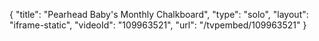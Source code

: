 {
    "title": "Pearhead Baby's Monthly Chalkboard",
    "type": "solo",
    "layout": "iframe-static",
    "videoId": "109963521",
    "url": "\/tvpembed\/109963521"
}